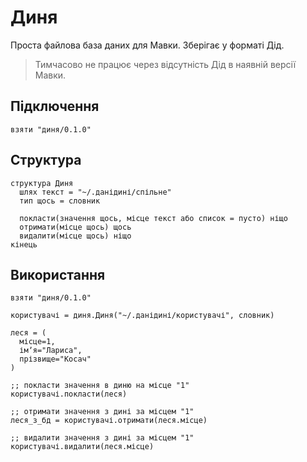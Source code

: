# Диня

Проста файлова база даних для Мавки. Зберігає у форматі Дід.

> Тимчасово не працює через відсутність Дід в наявній версії Мавки.

## Підключення

```мавка
взяти "диня/0.1.0"
```

## Структура

```мавка
структура Диня
  шлях текст = "~/.данідині/спільне"
  тип щось = словник

  покласти(значення щось, місце текст або список = пусто) ніщо
  отримати(місце щось) щось
  видалити(місце щось) ніщо
кінець
```

## Використання

```мавка
взяти "диня/0.1.0"

користувачі = диня.Диня("~/.данідині/користувачі", словник)

леся = (
  місце=1,
  імʼя="Лариса",
  прізвище="Косач"
)

;; покласти значення в диню на місце "1"
користувачі.покласти(леся)

;; отримати значення з дині за місцем "1"
леся_з_бд = користувачі.отримати(леся.місце)

;; видалити значення з дині за місцем "1"
користувачі.видалити(леся.місце)
```
